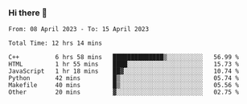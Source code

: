 ### Hi there 👋

<!--
**wangsy503/wangsy503** is a ✨ _special_ ✨ repository because its `README.md` (this file) appears on your GitHub profile.

Here are some ideas to get you started:

- 🔭 I’m currently working on ...
- 🌱 I’m currently learning ...
- 👯 I’m looking to collaborate on ...
- 🤔 I’m looking for help with ...
- 💬 Ask me about ...
- 📫 How to reach me: ...
- 😄 Pronouns: ...
- ⚡ Fun fact: ...
-->
<!--START_SECTION:waka-->

```text
From: 08 April 2023 - To: 15 April 2023

Total Time: 12 hrs 14 mins

C++          6 hrs 58 mins   ██████████████▒░░░░░░░░░░   56.99 %
HTML         1 hr 55 mins    ████░░░░░░░░░░░░░░░░░░░░░   15.73 %
JavaScript   1 hr 18 mins    ██▓░░░░░░░░░░░░░░░░░░░░░░   10.74 %
Python       42 mins         █▒░░░░░░░░░░░░░░░░░░░░░░░   05.74 %
Makefile     40 mins         █▒░░░░░░░░░░░░░░░░░░░░░░░   05.56 %
Other        20 mins         ▓░░░░░░░░░░░░░░░░░░░░░░░░   02.75 %
```

<!--END_SECTION:waka-->

